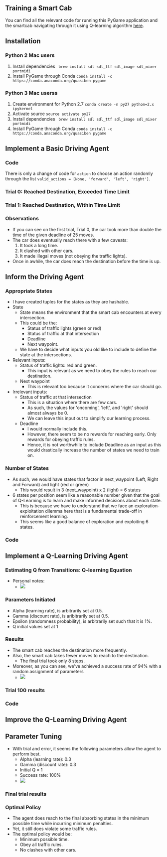 ## Training a Smart Cab
You can find all the relevant code for running this PyGame application and the smartcab navigating through it using Q-learning algorithm [here](https://github.com/ritchieng/machine-learning-nanodegree/tree/master/reinforcement_learning/smartcab).

## Installation

### Python 2 Mac users
1. Install dependencies
` brew install sdl sdl_ttf sdl_image sdl_mixer portmidi`
2. Install PyGame through Conda
`conda install -c https://conda.anaconda.org/quasiben pygame`

### Python 3 Mac userss
1. Create environment for Python 2.7
`conda create -n py27 python=2.x ipykernel`
2. Activate source
`source activate py27`
3. Install dependencies
` brew install sdl sdl_ttf sdl_image sdl_mixer portmidi`
4. Install PyGame through Conda
`conda install -c https://conda.anaconda.org/quasiben pygame`
    

## Implement a Basic Driving Agent

### Code
There is only a change of code for `action` to choose an action randomly through the list `valid_actions = [None, 'forward', 'left', 'right']`.
<script src="https://gist.github.com/ritchieng/3a0a813e507f0e0ac68ebc9644fd71ac.js"></script>

### Trial 0: Reached Destination, Exceeded Time Limit
<script src="https://gist.github.com/ritchieng/3debad4a7c75b64514ebb8d4c0790dc4.js"></script>

### Trial 1: Reached Destination, Within Time Limit
<script src="https://gist.github.com/ritchieng/4f0948e859640ed4a38a08b47a83c7ed.js"></script>

### Observations
- If you can see on the first trial, Trial 0, the car took more than double the time of the given deadline of 25 moves.
- The car does eventually reach there with a few caveats:
    1. It took a long time.
    2. It clashed with other cars.
    3. It made illegal moves (not obeying the traffic lights).
- Once in awhile, the car does reach the destination before the time is up.
    
## Inform the Driving Agent


### Appropriate States
- I have created tuples for the states as they are hashable. 
- State
    - State means the environment that the smart cab encounters at every intersection. 
    - This could be the:
        - Status of traffic lights (green or red)
        - Status of traffic at that intersection
        - Deadline
        - Next waypoint. 
    - We have to decide what inputs you old like to include to define the state at the intersections.
- Relevant inputs:
    - Status of traffic lights: red and green.
        - This input is relevant as we need to obey the rules to reach our destination.       
    - Next waypoint
        - This is relevant too because it concerns where the car should go.
- Irrelevant inputs:
    - Status of traffic at that intersection
        - This is a situation where there are few cars.
        - As such, the values for 'oncoming', 'left', and 'right' should almost always be 0. 
        - We can leave this input out to simplify our learning process.
    - Deadline
        - I would normally include this. 
        - However, there seem to be no rewards for reaching early. Only rewards for obeying traffic rules.
        - Hence, it is not worthwhile to include Deadline as an input as this would drastically increase the number of states we need to train on.

### Number of States
- As such, we would have states that factor in next_waypoint (Left, Right and Forward) and light (red or green)
    - This would result in 3 (next_waypoint) x 2 (light) = 6 states
- 6 states per position seem like a reasonable number given that the goal of Q-Learning is to learn and make informed decisions about each state.
    - This is because we have to understand that we face an exploration-exploitation dilemma here that is a fundamental trade-off in reinforcement learning.
    - This seems like a good balance of exploration and exploiting 6 states.

### Code
<script src="https://gist.github.com/ritchieng/905f12bf65265331f0e051541379c767.js"></script>

## Implement a Q-Learning Driving Agent

### Estimating Q from Transitions: Q-learning Equation
- Personal notes:
    - ![](report.png)

### Parameters Initiated
- Alpha (learning rate), is arbitrarily set at 0.5.
- Gamma (discount rate), is aribitrarily set at 0.5.
- Epsilon (randomness probability), is arbitrarily set such that it is 1%.
- Q initial values set at 1

### Results
- The smart cab reaches the destination more frequently. 
- Also, the smart cab takes fewer moves to reach to the destination.
    - The final trial took only 8 steps.
- Moreover, as you can see, we've achieved a success rate of 94% with a random assignment of parameters
     - ![](training_without_improvements.png)
     
### Trial 100 results
<script src="https://gist.github.com/ritchieng/02a2dd735ff4b13dccfeb45fb4e07fe3.js"></script>

### Code
<script src="https://gist.github.com/ritchieng/a43b7c188f083bb731efc2e78bd2ec4f.js"></script>

## Improve the Q-Learning Driving Agent

## Parameter Tuning
- With trial and error, it seems the following parameters allow the agent to perform best.
    - Alpha (learning rate): 0.3
    - Gamma (discount rate): 0.3
    - Initial Q = 1
    - Success rate: 100%
    - ![](training_with_improv.png)

### Final trial results
<script src="https://gist.github.com/ritchieng/c6f75bad8426f013310e5598a322391a.js"></script>

### Optimal Policy
- The agent does reach to the final absorbing states in the minimum possible time while incurring minimum penalties.
- Yet, it still does violate some traffic rules.
- The optimal policy would be:
    - Minimum possible time.
    - Obey all traffic rules.
    - No clashes with other cars.